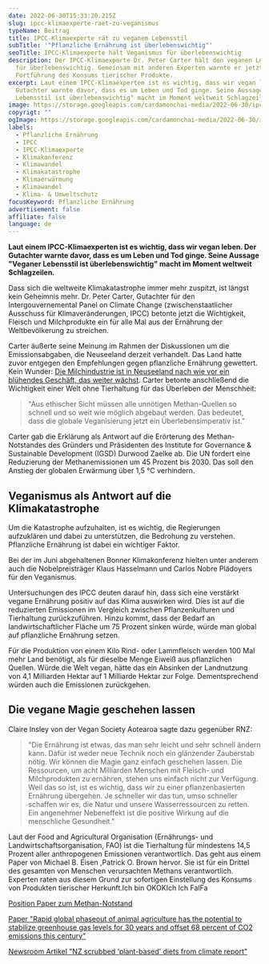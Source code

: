 ```yaml
---
date: 2022-06-30T15:33:20.215Z
slug: ipcc-klimaexperte-raet-zu-veganismus
typeName: Beitrag
title: IPCC-Klimaexperte rät zu veganem Lebensstil
subTitle: '"Pflanzliche Ernährung ist überlebenswichtig"'
seoTitle: IPCC-Klimaexperte hält Veganismus für überlebenswichtig
description: Der IPCC-Klimaexperte Dr. Peter Carter hält den veganen Lebensstil
  für überlebenswichtig. Gemeinsam mit anderen Experten warnte er jetzt vor der
  Fortführung des Konsums tierischer Produkte.
excerpt: Laut einem IPCC-Klimaexperten ist es wichtig, dass wir vegan leben. Der
  Gutachter warnte davor, dass es um Leben und Tod ginge. Seine Aussage "Veganer
  Lebensstil ist überlebenswichtig" macht im Moment weltweit Schlagzeilen.
image: https://storage.googleapis.com/cardamonchai-media/2022-06-30/ipcc-jpeg-imagine-d8d8e8_8da6c2_1024_768/640.webp
copyrigt: ""
ogImage: https://storage.googleapis.com/cardamonchai-media/2022-06-30/ipcc-fb-jpeg-imagine-b8c8d8_87a2c1_1200_628/640.webp
labels:
  - Pflanzliche Ernährung
  - IPCC
  - IPCC-Klimaexperte
  - Klimakonferenz
  - Klimawandel
  - Klimakatastrophe
  - Klimaerwärmung
  - Klimawandel
  - Klima- & Umweltschutz
focusKeyword: Pflanzliche Ernährung
advertisement: false
affiliate: false
language: de
---
```

**Laut einem IPCC-Klimaexperten ist es wichtig, dass wir vegan leben. Der Gutachter warnte davor, dass es um Leben und Tod ginge. Seine Aussage "Veganer Lebensstil ist überlebenswichtig" macht im Moment weltweit Schlagzeilen.**

Dass sich die weltweite Klimakatastrophe immer mehr zuspitzt, ist längst kein Geheimnis mehr. Dr. Peter Carter, Gutachter für den Intergouvernemental Panel on Climate Change (zwischenstaatlicher Ausschuss für Klimaveränderungen, IPCC) betonte jetzt die Wichtigkeit, Fleisch und Milchprodukte ein für alle Mal aus der Ernährung der Weltbevölkerung zu streichen.

Carter äußerte seine Meinung im Rahmen der Diskussionen um die Emissionsabgaben, die Neuseeland derzeit verhandelt. Das Land hatte zuvor entgegen den Empfehlungen gegen pflanzliche Ernährung gewettert. Kein Wunder:  [Die Milchindustrie ist in Neuseeland nach wie vor ein blühendes Geschäft, das weiter wächst](/2022/03/milked-film/). Carter betonte anschließend die Wichtigkeit einer Welt ohne Tierhaltung für das Überleben der Menschheit:

> "Aus ethischer Sicht müssen alle unnötigen Methan-Quellen so schnell und so weit wie möglich abgebaut werden. Das bedeutet, dass die globale Veganisierung jetzt ein Überlebensimperativ ist."

Carter gab die Erklärung als Antwort auf die Erörterung des Methan-Notstandes des Gründers und Präsidenten des Institute for Governance & Sustainable Development (IGSD) Durwood Zaelke ab. Die UN fordert eine Reduzierung der Methanemissionen um 45 Prozent bis 2030. Das soll den Anstieg der globalen Erwärmung über 1,5 °C verhindern.

## Veganismus als Antwort auf die Klimakatastrophe

Um die Katastrophe aufzuhalten, ist es wichtig, die Regierungen aufzuklären und dabei zu unterstützen, die Bedrohung zu verstehen. Pflanzliche Ernährung ist dabei ein wichtiger Faktor.

Bei der im Juni abgehaltenen Bonner Klimakonferenz hielten unter anderem auch die Nobelpreisträger Klaus Hasselmann und Carlos Nobre Plädoyers für den Veganismus.

Untersuchungen des IPCC deuten darauf hin, dass sich eine verstärkt vegane Ernährung positiv auf das Klima auswirken wird. Dies ist auf die reduzierten Emissionen im Vergleich zwischen Pflanzenkulturen und Tierhaltung zurückzuführen.  Hinzu kommt, dass der Bedarf an landwirtschaftlicher Fläche um 75 Prozent sinken würde, würde man global auf pflanzliche Ernährung setzen.

Für die Produktion von einem Kilo Rind- oder Lammfleisch werden 100 Mal mehr Land benötigt, als für dieselbe Menge Eiweiß aus pflanzlichen Quellen. Würde die Welt vegan, hätte das ein Absinken der Landnutzung von 4,1 Milliarden Hektar auf 1 Milliarde Hektar zur Folge. Dementsprechend würden auch die Emissionen zurückgehen.

## Die vegane Magie geschehen lassen

Claire Insley von der Vegan Society Aotearoa sagte dazu gegenüber RNZ:

> "Die Ernährung ist etwas, das man sehr leicht und sehr schnell ändern kann. Dafür ist weder neue Technik noch ein glänzender Zauberstab nötig. Wir können die Magie ganz einfach geschehen lassen. Die Ressourcen, um acht Milliarden Menschen mit Fleisch- und Milchprodukten zu ernähren, stehen uns einfach nicht zur Verfügung. Weil das so ist, ist es wichtig, dass wir zu einer pflanzenbasierten Ernährung übergehen. Je schneller wir das tun, umso schneller schaffen wir es, die Natur und unsere Wasserressourcen zu retten. Ein angenehmer Nebeneffekt ist die positive Wirkung auf die menschliche Gesundheit."

Laut der Food and Agricultural Organisation (Ernährungs- und Landwirtschaftsorganisation, FAO) ist die Tierhaltung für mindestens 14,5 Prozent aller anthropogenen Emissionen verantwortlich. Das geht aus einem Paper von Michael B. Eisen ,Patrick O. Brown hervor. Sie ist für ein Drittel des gesamten von Menschen verursachten Methans verantwortlich. Experten raten aus diesem Grund zur sofortigen Einstellung des Konsums von Produkten tierischer Herkunft.Ich bin OKOKIch Ich FalFa

[Position Paper zum Methan-Notstand](https://drive.google.com/file/d/1Hqivx8M86niwP4IpEJLFHynK7dO8UZoH/view)

[Paper "Rapid global phaseout of animal agriculture has the potential to stabilize greenhouse gas levels for 30 years and offset 68 percent of CO2 emissions this century"](https://journals.plos.org/climate/article?id=10.1371/journal.pclm.0000010)

[Newsroom Artikel "NZ scrubbed ‘plant-based’ diets from climate report"](https://www.newsroom.co.nz/nz-scrubbed-plant-based-diets-from-climate-report)